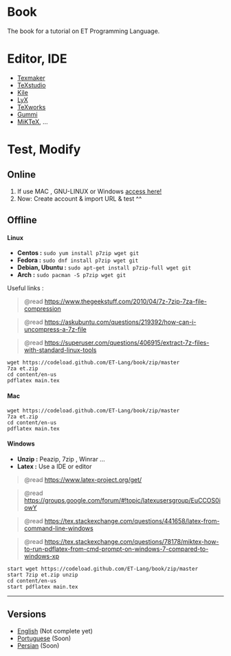 # Book

The book for a tutorial on ET Programming Language.


# Editor, IDE

- [Texmaker](http://www.xm1math.net/texmaker/)
- [TeXstudio](https://www.texstudio.org/)
- [Kile](https://kile.sourceforge.io/)
- [LyX](https://www.lyx.org/)
- [TeXworks](http://www.tug.org/texworks/)
- [Gummi](https://github.com/alexandervdm/gummi)
- [MiKTeX](https://miktex.org/), ...

# Test, Modify

## Online

1. If use MAC , GNU-LINUX or Windows [access here!](https://overleaf.com)
2. Now: Create account & import URL & test ^^

## Offline

#### **Linux**

- **Centos :** `sudo yum install p7zip wget git`
- **Fedora :** `sudo dnf install p7zip wget git`
- **Debian, Ubuntu :** `sudo apt-get install p7zip-full wget git`
- **Arch :**  `sudo pacman -S p7zip wget git`

Useful links :

> @read https://www.thegeekstuff.com/2010/04/7z-7zip-7za-file-compression

> @read https://askubuntu.com/questions/219392/how-can-i-uncompress-a-7z-file

> @read https://superuser.com/questions/406915/extract-7z-files-with-standard-linux-tools

```
wget https://codeload.github.com/ET-Lang/book/zip/master
7za et.zip 
cd content/en-us
pdflatex main.tex
```

#### **Mac**

```
wget https://codeload.github.com/ET-Lang/book/zip/master
7za et.zip 
cd content/en-us
pdflatex main.tex
```

#### **Windows**

- **Unzip :** Peazip, 7zip , Winrar ...
- **Latex :** Use a IDE or editor

> @read https://www.latex-project.org/get/

> @read https://groups.google.com/forum/#!topic/latexusersgroup/EuCCOS0iowY

> @read https://tex.stackexchange.com/questions/441658/latex-from-command-line-windows

> @read https://tex.stackexchange.com/questions/78178/miktex-how-to-run-pdflatex-from-cmd-prompt-on-windows-7-compared-to-windows-xp


```
start wget https://codeload.github.com/ET-Lang/book/zip/master
start 7zip et.zip unzip 
cd content/en-us
start pdflatex main.tex
```

------------

## Versions 

- [English](/content/en-us) (Not complete yet)
- [Portuguese](/content/pt-br) (Soon)
- [Persian](/content/fa-ir) (Soon)

